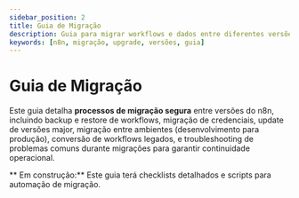 ```yaml
---
sidebar_position: 2
title: Guia de Migração
description: Guia para migrar workflows e dados entre diferentes versões e ambientes do n8n
keywords: [n8n, migração, upgrade, versões, guia]
---
```


# Guia de Migração

Este guia detalha **processos de migração segura** entre versões do n8n, incluindo backup e restore de workflows, migração de credenciais, update de versões major, migração entre ambientes (desenvolvimento para produção), conversão de workflows legados, e troubleshooting de problemas comuns durante migrações para garantir continuidade operacional.

** Em construção:** Este guia terá checklists detalhados e scripts para automação de migração.
